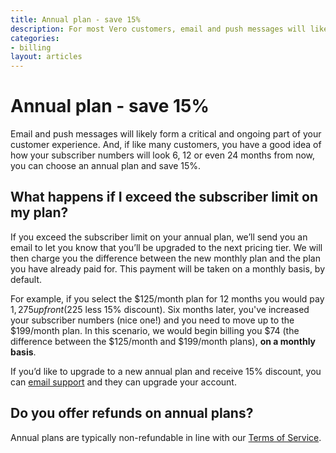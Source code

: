 ```yaml
---
title: Annual plan - save 15%
description: For most Vero customers, email and push messages will likely form a critical and ongoing part of your their customer experience. If like many customers, you have a good idea of how your subscriber numbers will look 6, 12 or even 24 months from now, you can choose an annual plan and save 15%.
categories:
- billing
layout: articles
---
```


# Annual plan - save 15%

Email and push messages will likely form a critical and ongoing part of your customer experience. And, if like many customers, you have a good idea of how your subscriber numbers will look 6, 12 or even 24 months from now, you can choose an annual plan and save 15%.

## What happens if I exceed the subscriber limit on my plan?
If you exceed the subscriber limit on your annual plan, we’ll send you an email to let you know that you’ll be upgraded to the next pricing tier. We will then charge you the difference between the new monthly plan and the plan you have already paid for. This payment will be taken on a monthly basis, by default.

For example, if you select the $125/month plan for 12 months you would pay $1,275 upfront ($225 less  15% discount). Six months later, you've increased your subscriber numbers (nice one!) and you need to move up to the $199/month plan. In this scenario, we would begin billing you $74 (the difference between the $125/month and $199/month plans), **on a monthly basis**. 

If you’d like to upgrade to a new annual plan and receive 15% discount, you can [email support](mailto:support@getvero.com) and they can upgrade your account.


## Do you offer refunds on annual plans?

Annual plans are typically non-refundable in line with our [Terms of Service](https://www.getvero.com/terms-of-service).

